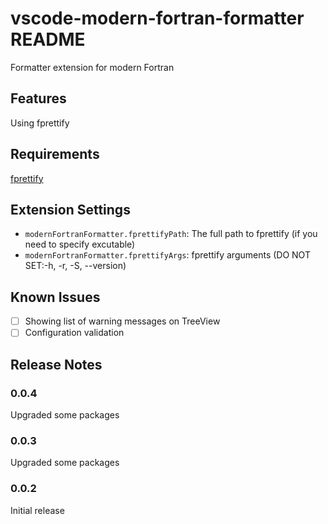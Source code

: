 # vscode-modern-fortran-formatter README

Formatter extension for modern Fortran

## Features

Using fprettify

## Requirements

[fprettify](https://github.com/pseewald/fprettify)

## Extension Settings

- `modernFortranFormatter.fprettifyPath`: The full path to fprettify (if you need to specify excutable)
- `modernFortranFormatter.fprettifyArgs`: fprettify arguments (DO NOT SET:-h, -r, -S, --version)

## Known Issues

- [ ] Showing list of warning messages on TreeView
- [ ] Configuration validation

## Release Notes

### 0.0.4

Upgraded some packages

### 0.0.3

Upgraded some packages

### 0.0.2

Initial release
